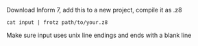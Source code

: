 Download Inform 7, add this to a new project, compile it as .z8
```
cat input | frotz path/to/your.z8
```
Make sure input uses unix line endings and ends with a blank line